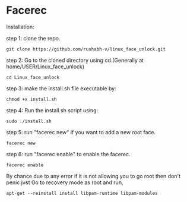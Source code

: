 
# Facerec

Installation:

step 1: clone the repo.

`git clone https://github.com/rushabh-v/linux_face_unlock.git`

 
step 2: Go to the cloned directory using cd.(Generally at home/USER/Linux_face_unlock)

`cd Linux_face_unlock`


step 3: make the install.sh file executable by:

`chmod +x install.sh`


step 4: Run the install.sh script using:

`sudo ./install.sh`



step 5: run "facerec new" if you want to add a new root face.

`facerec new`



step 6: run "facerec enable" to enable the facerec.

`facerec enable`



By chance due to any error if it is not allowing you to go root then don't penic just Go to recovery mode as root and run,

`apt-get --reinstall install libpam-runtime libpam-modules`

